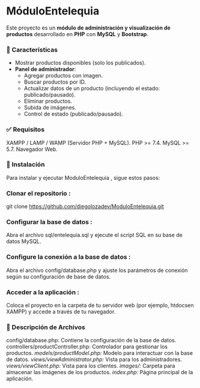 # MóduloEntelequia

Este proyecto es un **módulo de administración y visualización de productos** desarrollado en **PHP** con **MySQL** y **Bootstrap**.

### 🚀 Características

- Mostrar productos disponibles (solo los publicados).
- **Panel de administrador**:
  - Agregar productos con imagen.
  - Buscar productos por ID.
  - Actualizar datos de un producto (incluyendo el estado: publicado/pausado).
  - Eliminar productos.
  - Subida de imágenes.
  - Control de estado (publicado/pausado).

### ✅ Requisitos
  XAMPP / LAMP / WAMP (Servidor PHP + MySQL).
  PHP >= 7.4.
  MySQL >= 5.7.
  Navegador Web.

### 🚀 Instalación
  Para instalar y ejecutar ModuloEntelequia , sigue estos pasos:

### Clonar el repositorio :
  git clone https://github.com/diegolozadev/ModuloEntelequia.git

### Configurar la base de datos :
  Abra el archivo sql/entelequia.sql y ejecute el script SQL en su base de datos MySQL.

### Configure la conexión a la base de datos :
 Abra el archivo config/database.php y ajuste los parámetros de conexión según su configuración de base de datos.

### Acceder a la aplicación :
Coloca el proyecto en la carpeta de tu servidor web (por ejemplo, htdocsen XAMPP) y accede a través de tu navegador.

### 📝 Descripción de Archivos
  config/database.php: Contiene la configuración de la base de datos.<br>
  controllers/productController.php: Controlador para gestionar los productos.
  *models/productModel.php:* Modelo para interactuar con la base de datos.
  *views/viewAdministrator.php:* Vista para los administradores.
  *views/viewClient.php:* Vista para los clientes.
  *images/:* Carpeta para almacenar las imágenes de los productos.
  *index.php:* Página principal de la aplicación.


